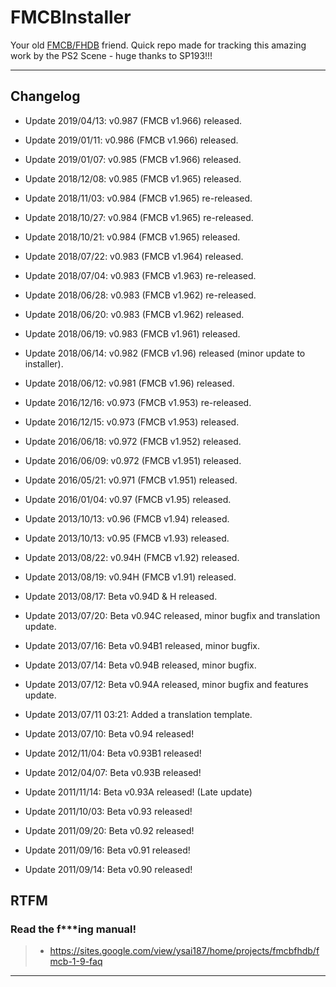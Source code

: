 # FMCBInstaller

Your old [FMCB/FHDB](https://sites.google.com/view/ysai187/home/projects/fmcbfhdb) friend.
Quick repo made for tracking this amazing work by the PS2 Scene - huge thanks to SP193!!!

------------------------------------------------------------------

## Changelog


- Update 2019/04/13: v0.987 (FMCB v1.966) released. 

- Update 2019/01/11: v0.986 (FMCB v1.966) released. 

- Update 2019/01/07: v0.985 (FMCB v1.966) released. 

- Update 2018/12/08: v0.985 (FMCB v1.965) released. 

- Update 2018/11/03: v0.984 (FMCB v1.965) re-released. 

- Update 2018/10/27: v0.984 (FMCB v1.965) re-released. 

- Update 2018/10/21: v0.984 (FMCB v1.965) released. 

- Update 2018/07/22: v0.983 (FMCB v1.964) released. 

- Update 2018/07/04: v0.983 (FMCB v1.963) re-released. 

- Update 2018/06/28: v0.983 (FMCB v1.962) re-released. 

- Update 2018/06/20: v0.983 (FMCB v1.962) released. 

- Update 2018/06/19: v0.983 (FMCB v1.961) released. 

- Update 2018/06/14: v0.982 (FMCB v1.96) released (minor update to installer). 

- Update 2018/06/12: v0.981 (FMCB v1.96) released. 

- Update 2016/12/16: v0.973 (FMCB v1.953) re-released. 

- Update 2016/12/15: v0.973 (FMCB v1.953) released. 

- Update 2016/06/18: v0.972 (FMCB v1.952) released. 

- Update 2016/06/09: v0.972 (FMCB v1.951) released. 

- Update 2016/05/21: v0.971 (FMCB v1.951) released. 

- Update 2016/01/04: v0.97 (FMCB v1.95) released. 

- Update 2013/10/13: v0.96 (FMCB v1.94) released. 

- Update 2013/10/13: v0.95 (FMCB v1.93) released. 

- Update 2013/08/22: v0.94H (FMCB v1.92) released. 

- Update 2013/08/19: v0.94H (FMCB v1.91) released. 

- Update 2013/08/17: Beta v0.94D & H released. 

- Update 2013/07/20: Beta v0.94C released, minor bugfix and translation update. 

- Update 2013/07/16: Beta v0.94B1 released, minor bugfix. 

- Update 2013/07/14: Beta v0.94B released, minor bugfix. 

- Update 2013/07/12: Beta v0.94A released, minor bugfix and features update. 

- Update 2013/07/11 03:21: Added a translation template. 

- Update 2013/07/10: Beta v0.94 released! 

- Update 2012/11/04: Beta v0.93B1 released! 

- Update 2012/04/07: Beta v0.93B released! 

- Update 2011/11/14: Beta v0.93A released! (Late update) 

- Update 2011/10/03: Beta v0.93 released! 

- Update 2011/09/20: Beta v0.92 released! 

- Update 2011/09/16: Beta v0.91 released! 

- Update 2011/09/14: Beta v0.90 released! 


## RTFM

### Read the f***ing manual!

> - https://sites.google.com/view/ysai187/home/projects/fmcbfhdb/fmcb-1-9-faq

-------------------------------------------------

